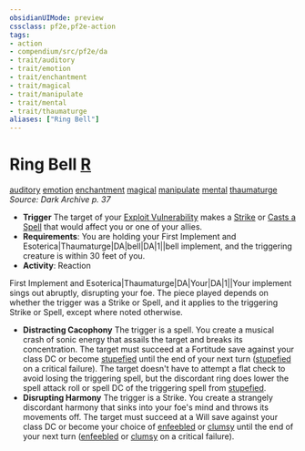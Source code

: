 ```yaml
---
obsidianUIMode: preview
cssclass: pf2e,pf2e-action
tags:
- action
- compendium/src/pf2e/da
- trait/auditory
- trait/emotion
- trait/enchantment
- trait/magical
- trait/manipulate
- trait/mental
- trait/thaumaturge
aliases: ["Ring Bell"]
---
```

# Ring Bell [R](rules/core-rulebook/chapter-9-playing-the-game.md#Actions "Reaction")
[auditory](rules/traits/auditory.md "Auditory Effect Trait")  [emotion](rules/traits/emotion.md "Emotion Effect Trait")  [enchantment](rules/traits/enchantment.md "Enchantment School Trait")  [magical](rules/traits/magical.md "Magical Item Trait")  [manipulate](rules/traits/manipulate.md "Manipulate General Trait")  [mental](rules/traits/mental.md "Mental Effect Trait")  [thaumaturge](rules/traits/thaumaturge-da.md "Thaumaturge Class Trait")  
*Source: Dark Archive p. 37*  

- **Trigger** The target of your [Exploit Vulnerability](rules/actions/exploit-vulnerability-da.md) makes a [Strike](rules/actions/strike.md) or [Casts a Spell](rules/actions/cast-a-spell.md) that would affect you or one of your allies.
- **Requirements**: You are holding your First Implement and Esoterica|Thaumaturge|DA|bell|DA|1||bell implement, and the triggering creature is within 30 feet of you.
- **Activity**: Reaction

First Implement and Esoterica|Thaumaturge|DA|Your|DA|1||Your implement sings out abruptly, disrupting your foe. The piece played depends on whether the trigger was a Strike or Spell, and it applies to the triggering Strike or Spell, except where noted otherwise.

- **Distracting Cacophony** The trigger is a spell. You create a musical crash of sonic energy that assails the target and breaks its concentration. The target must succeed at a Fortitude save against your class DC or become [stupefied](rules/conditions.md#Stupefied) until the end of your next turn ([stupefied](rules/conditions.md#Stupefied) on a critical failure). The target doesn't have to attempt a flat check to avoid losing the triggering spell, but the discordant ring does lower the spell attack roll or spell DC of the triggering spell from [stupefied](rules/conditions.md#Stupefied).
- **Disrupting Harmony** The trigger is a Strike. You create a strangely discordant harmony that sinks into your foe's mind and throws its movements off. The target must succeed at a Will save against your class DC or become your choice of [enfeebled](rules/conditions.md#Enfeebled) or [clumsy](rules/conditions.md#Clumsy) until the end of your next turn ([enfeebled](rules/conditions.md#Enfeebled) or [clumsy](rules/conditions.md#Clumsy) on a critical failure).